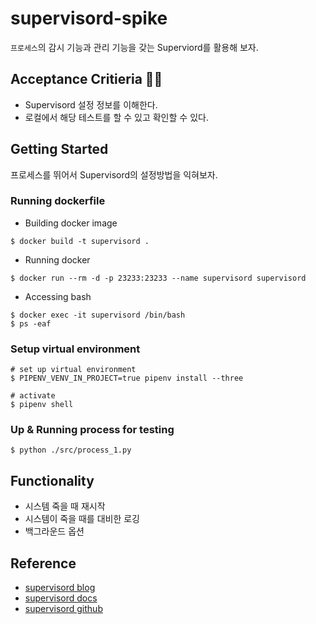 # supervisord-spike
`프로세스`의 감시 기능과 관리 기능을 갖는 Superviord를 활용해 보자.


## Acceptance Critieria 🧑‍⚖️
  - Supervisord 설정 정보를 이해한다.
  - 로컬에서 해당 테스트를 할 수 있고 확인할 수 있다.



## Getting Started
프로세스를 뛰어서 Supervisord의 설정방법을 익혀보자.
### Running dockerfile

- Building docker image
```
$ docker build -t supervisord .
```

- Running docker
```
$ docker run --rm -d -p 23233:23233 --name supervisord supervisord
```

- Accessing bash 
```
$ docker exec -it supervisord /bin/bash
$ ps -eaf
```

### Setup virtual environment
```
# set up virtual environment
$ PIPENV_VENV_IN_PROJECT=true pipenv install --three

# activate
$ pipenv shell
```

### Up & Running process for testing
```
$ python ./src/process_1.py
```

## Functionality
  - 시스템 죽을 때 재시작
  - 시스템이 죽을 때를 대비한 로깅
  - 백그라운드 옵션

## Reference
- [supervisord blog](https://medium.com/coinmonks/when-you-throw-a-web-crawler-to-a-devops-supervisord-562765606f7b)
- [supervisord docs](http://supervisord.org/introduction.html#overview)
- [supervisord github](https://github.com/Supervisor/supervisor)
